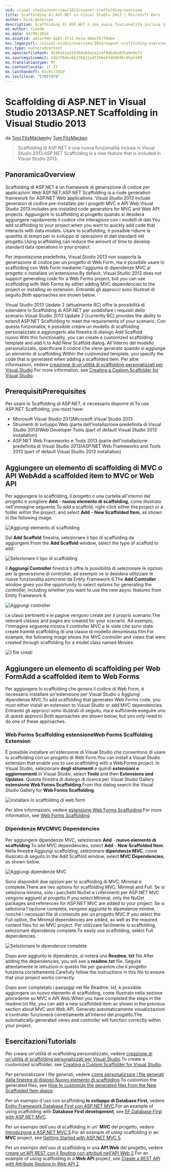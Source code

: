 ```yaml
---
uid: visual-studio/overview/2013/aspnet-scaffolding-overview
title: Scaffolding di ASP.NET in Visual Studio 2013 | Microsoft Docs
author: Rick-Anderson
description: Scaffolding di ASP.NET è una nuova funzionalità inclusa in Visual Studio 2013.
ms.author: riande
ms.date: 04/09/2014
ms.assetid: a41ec9d4-8287-4f31-9e2a-460e7b7f04be
msc.legacyurl: /visual-studio/overview/2013/aspnet-scaffolding-overview
msc.type: authoredcontent
ms.openlocfilehash: 4246a52ad1d10da04a2a214f9dba6a935a9e9e72
ms.sourcegitcommit: 24b1f6decbb17bb22a45166e5fdb0845c65af498
ms.translationtype: MT
ms.contentlocale: it-IT
ms.lasthandoff: 03/01/2019
ms.locfileid: "57057978"
---
```

<a name="aspnet-scaffolding-in-visual-studio-2013"></a><span data-ttu-id="d6cd4-103">Scaffolding di ASP.NET in Visual Studio 2013</span><span class="sxs-lookup"><span data-stu-id="d6cd4-103">ASP.NET Scaffolding in Visual Studio 2013</span></span>
====================
<span data-ttu-id="d6cd4-104">da [Tom FitzMacken](https://github.com/tfitzmac)</span><span class="sxs-lookup"><span data-stu-id="d6cd4-104">by [Tom FitzMacken](https://github.com/tfitzmac)</span></span>

> <span data-ttu-id="d6cd4-105">Scaffolding di ASP.NET è una nuova funzionalità inclusa in Visual Studio 2013.</span><span class="sxs-lookup"><span data-stu-id="d6cd4-105">ASP.NET Scaffolding is a new feature that is included in Visual Studio 2013.</span></span>


## <a name="overview"></a><span data-ttu-id="d6cd4-106">Panoramica</span><span class="sxs-lookup"><span data-stu-id="d6cd4-106">Overview</span></span>

<span data-ttu-id="d6cd4-107">Scaffolding di ASP.NET è un framework di generazione di codice per applicazioni Web ASP.NET.</span><span class="sxs-lookup"><span data-stu-id="d6cd4-107">ASP.NET Scaffolding is a code generation framework for ASP.NET Web applications.</span></span> <span data-ttu-id="d6cd4-108">Visual Studio 2013 include generatori di codice pre-installato per i progetti MVC e API Web.</span><span class="sxs-lookup"><span data-stu-id="d6cd4-108">Visual Studio 2013 includes pre-installed code generators for MVC and Web API projects.</span></span> <span data-ttu-id="d6cd4-109">Aggiungere lo scaffolding al progetto quando si desidera aggiungere rapidamente il codice che interagisce con i modelli di dati.</span><span class="sxs-lookup"><span data-stu-id="d6cd4-109">You add scaffolding to your project when you want to quickly add code that interacts with data models.</span></span> <span data-ttu-id="d6cd4-110">Usare lo scaffolding, è possibile ridurre la quantità di tempo per lo sviluppo di operazioni di dati standard nel progetto.</span><span class="sxs-lookup"><span data-stu-id="d6cd4-110">Using scaffolding can reduce the amount of time to develop standard data operations in your project.</span></span>

<span data-ttu-id="d6cd4-111">Per impostazione predefinita, Visual Studio 2013 non supporta la generazione di codice per un progetto di Web Form, ma è possibile usare lo scaffolding con Web Form mediante l'aggiunta di dipendenze MVC al progetto o installare un'estensione.</span><span class="sxs-lookup"><span data-stu-id="d6cd4-111">By default, Visual Studio 2013 does not support generating code for a Web Forms project, but you can use scaffolding with Web Forms by either adding MVC dependencies to the project or installing an extension.</span></span> <span data-ttu-id="d6cd4-112">Entrambi gli approcci sono illustrati di seguito.</span><span class="sxs-lookup"><span data-stu-id="d6cd4-112">Both approaches are shown below.</span></span>

<span data-ttu-id="d6cd4-113">Visual Studio 2013 Update 2 (attualmente RC) offre la possibilità di estendere lo Scaffolding di ASP.NET per soddisfare i requisiti dello scenario.</span><span class="sxs-lookup"><span data-stu-id="d6cd4-113">Visual Studio 2013 Update 2 (currently RC) provides the ability to extend ASP.NET Scaffolding to meet the requirements of your scenario.</span></span> <span data-ttu-id="d6cd4-114">Con questa funzionalità, è possibile creare un modello di scaffolding personalizzato e aggiungerlo alla finestra di dialogo Add Scaffold nuovo.</span><span class="sxs-lookup"><span data-stu-id="d6cd4-114">With this functionality, you can create a customized scaffolding template and add it to Add New Scaffold dialog.</span></span> <span data-ttu-id="d6cd4-115">All'interno del modello personalizzato, specificare il codice che viene generato quando si aggiunge un elemento di scaffolding.</span><span class="sxs-lookup"><span data-stu-id="d6cd4-115">Within the customized template, you specify the code that is generated when adding a scaffolded item.</span></span> <span data-ttu-id="d6cd4-116">Per altre informazioni, vedere [creazione di un'utilità di scaffolding personalizzati per Visual Studio](https://go.microsoft.com/fwlink/p/?LinkId=395029).</span><span class="sxs-lookup"><span data-stu-id="d6cd4-116">For more information, see [Creating a Custom Scaffolder for Visual Studio](https://go.microsoft.com/fwlink/p/?LinkId=395029).</span></span>

## <a name="prerequisites"></a><span data-ttu-id="d6cd4-117">Prerequisiti</span><span class="sxs-lookup"><span data-stu-id="d6cd4-117">Prerequisites</span></span>

<span data-ttu-id="d6cd4-118">Per usare lo Scaffolding di ASP.NET, è necessario disporre di:</span><span class="sxs-lookup"><span data-stu-id="d6cd4-118">To use ASP.NET Scaffolding, you must have:</span></span>

- <span data-ttu-id="d6cd4-119">Microsoft Visual Studio 2013</span><span class="sxs-lookup"><span data-stu-id="d6cd4-119">Microsoft Visual Studio 2013</span></span>
- <span data-ttu-id="d6cd4-120">Strumenti di sviluppo Web (parte dell'installazione predefinita di Visual Studio 2013)</span><span class="sxs-lookup"><span data-stu-id="d6cd4-120">Web Developer Tools (part of default Visual Studio 2013 installation)</span></span>
- <span data-ttu-id="d6cd4-121">ASP.NET Web Frameworks e Tools 2013 (parte dell'installazione predefinita di Visual Studio 2013)</span><span class="sxs-lookup"><span data-stu-id="d6cd4-121">ASP.NET Web Frameworks and Tools 2013 (part of default Visual Studio 2013 installation)</span></span>

## <a name="add-a-scaffolded-item-to-mvc-or-web-api"></a><span data-ttu-id="d6cd4-122">Aggiungere un elemento di scaffolding di MVC o API Web</span><span class="sxs-lookup"><span data-stu-id="d6cd4-122">Add a scaffolded item to MVC or Web API</span></span>

<span data-ttu-id="d6cd4-123">Per aggiungere lo scaffolding, il progetto o una cartella all'interno del progetto e scegliere **Add** – **nuovo elemento di scaffolding**, come illustrato nell'immagine seguente.</span><span class="sxs-lookup"><span data-stu-id="d6cd4-123">To add a scaffold, right-click either the project or a folder within the project, and select **Add** – **New Scaffolded Item**, as shown in the following image.</span></span>

![Aggiungi elemento di scaffolding](aspnet-scaffolding-overview/_static/image1.png)

<span data-ttu-id="d6cd4-125">Dal **Add Scaffold** finestra, selezionare il tipo di scaffolding da aggiungere.</span><span class="sxs-lookup"><span data-stu-id="d6cd4-125">From the **Add Scaffold** window, select the type of scaffold to add.</span></span>

![Selezionare il tipo di scaffolding](aspnet-scaffolding-overview/_static/image2.png)

<span data-ttu-id="d6cd4-127">Il **Aggiungi Controller** finestra ti offre la possibilità di selezionare le opzioni per la generazione di controller, ad esempio se si desidera utilizzare le nuove funzionalità asincrone da Entity Framework 6.</span><span class="sxs-lookup"><span data-stu-id="d6cd4-127">The **Add Controller** window gives you the opportunity to select options for generating the controller, including whether you want to use the new async features from Entity Framework 6.</span></span>

![Aggiungi controller](aspnet-scaffolding-overview/_static/image3.png)

<span data-ttu-id="d6cd4-129">Le classi pertinenti e le pagine vengono create per il proprio scenario.</span><span class="sxs-lookup"><span data-stu-id="d6cd4-129">The relevant classes and pages are created for your scenario.</span></span> <span data-ttu-id="d6cd4-130">Ad esempio, l'immagine seguente mostra il controller MVC e le viste che sono state create tramite scaffolding di una classe di modello denominata film.</span><span class="sxs-lookup"><span data-stu-id="d6cd4-130">For example, the following image shows the MVC controller and views that were created through scaffolding for a model class named Movies.</span></span>

![I file creati](aspnet-scaffolding-overview/_static/image4.png)

## <a name="add-a-scaffolded-item-to-web-forms"></a><span data-ttu-id="d6cd4-132">Aggiungere un elemento di scaffolding per Web Form</span><span class="sxs-lookup"><span data-stu-id="d6cd4-132">Add a scaffolded item to Web Forms</span></span>

<span data-ttu-id="d6cd4-133">Per aggiungere lo scaffolding che genera il codice di Web Form, è necessario installare un'estensione per Visual Studio o Aggiungi dipendenze MVC.</span><span class="sxs-lookup"><span data-stu-id="d6cd4-133">To add scaffolding that generates Web Forms code, you must either install an extension to Visual Studio or add MVC dependencies.</span></span> <span data-ttu-id="d6cd4-134">Entrambi gli approcci sono illustrati di seguito, ma è sufficiente eseguire uno di questi approcci.</span><span class="sxs-lookup"><span data-stu-id="d6cd4-134">Both approaches are shown below, but you only need to do one of these approaches.</span></span>

### <a name="web-forms-scaffolding-extension"></a><span data-ttu-id="d6cd4-135">Web Forms Scaffolding estensione</span><span class="sxs-lookup"><span data-stu-id="d6cd4-135">Web Forms Scaffolding Extension</span></span>

<span data-ttu-id="d6cd4-136">È possibile installare un'estensione di Visual Studio che consentono di usare lo scaffolding con un progetto di Web Form.</span><span class="sxs-lookup"><span data-stu-id="d6cd4-136">You can install a Visual Studio extension that enable you to use scaffolding with a Web Forms project.</span></span> <span data-ttu-id="d6cd4-137">In Visual Studio, selezionare **degli strumenti** e quindi **estensioni e aggiornamenti**.</span><span class="sxs-lookup"><span data-stu-id="d6cd4-137">In Visual Studio, select **Tools** and then **Extensions and Updates**.</span></span> <span data-ttu-id="d6cd4-138">Questa finestra di dialogo di ricerca per Visual Studio Gallery **estensione Web Forms Scaffolding**.</span><span class="sxs-lookup"><span data-stu-id="d6cd4-138">From this dialog search the Visual Studio Gallery for **Web Forms Scaffolding**.</span></span>

![installare lo scaffolding di web form](aspnet-scaffolding-overview/_static/image5.png)

<span data-ttu-id="d6cd4-140">Per altre informazioni, vedere [estensione Web Forms Scaffolding](https://go.microsoft.com/fwlink/p/?LinkId=396478).</span><span class="sxs-lookup"><span data-stu-id="d6cd4-140">For more information, see [Web Forms Scaffolding](https://go.microsoft.com/fwlink/p/?LinkId=396478).</span></span>

### <a name="mvc-dependencies"></a><span data-ttu-id="d6cd4-141">Dipendenze MVC</span><span class="sxs-lookup"><span data-stu-id="d6cd4-141">MVC Dependencies</span></span>

<span data-ttu-id="d6cd4-142">Per aggiungere dipendenze MVC, selezionare **Add** - **nuovo elemento di scaffolding**.</span><span class="sxs-lookup"><span data-stu-id="d6cd4-142">To add MVC dependencies, select **Add** - **New Scaffolded Item**.</span></span> <span data-ttu-id="d6cd4-143">Nella finestra Aggiungi scaffolding, selezionare **dipendenze MVC**, come illustrato di seguito.</span><span class="sxs-lookup"><span data-stu-id="d6cd4-143">In the Add Scaffold window, select **MVC Dependencies**, as shown below.</span></span>

![Aggiungi dipendenze MVC](aspnet-scaffolding-overview/_static/image6.png)

<span data-ttu-id="d6cd4-145">Sono disponibili due opzioni per lo scaffolding di MVC; Minimal e complete.</span><span class="sxs-lookup"><span data-stu-id="d6cd4-145">There are two options for scaffolding MVC; Minimal and Full.</span></span> <span data-ttu-id="d6cd4-146">Se si seleziona minima, solo i pacchetti NuGet e i riferimenti per ASP.NET MVC vengono aggiunti al progetto.</span><span class="sxs-lookup"><span data-stu-id="d6cd4-146">If you select Minimal, only the NuGet packages and references for ASP.NET MVC are added to your project.</span></span> <span data-ttu-id="d6cd4-147">Se si seleziona l'opzione completa, vengono aggiunte le dipendenze minime, nonché i necessari file di contenuto per un progetto MVC.</span><span class="sxs-lookup"><span data-stu-id="d6cd4-147">If you select the Full option, the Minimal dependencies are added, as well as the required content files for an MVC project.</span></span> <span data-ttu-id="d6cd4-148">Per utilizzare facilmente lo scaffolding, selezionare dipendenze complete.</span><span class="sxs-lookup"><span data-stu-id="d6cd4-148">To easily use scaffolding, select Full dependencies.</span></span>

![Selezionare le dipendenze complete](aspnet-scaffolding-overview/_static/image7.png)

<span data-ttu-id="d6cd4-150">Dopo aver aggiunto le dipendenze, si noterà una **Readme. txt** file.</span><span class="sxs-lookup"><span data-stu-id="d6cd4-150">After adding the dependencies, you will see a **readme.txt** file.</span></span> <span data-ttu-id="d6cd4-151">Seguire attentamente le istruzioni in questo file per garantire che il progetto funziona correttamente.</span><span class="sxs-lookup"><span data-stu-id="d6cd4-151">Carefully follow the instructions in this file to ensure that your project works correctly.</span></span>

<span data-ttu-id="d6cd4-152">Dopo aver completato i passaggi nel file Readme. txt, è possibile aggiungere un nuovo elemento di scaffolding, come illustrato nella sezione precedente su MVC e API Web.</span><span class="sxs-lookup"><span data-stu-id="d6cd4-152">When you have completed the steps in the readme.txt file, you can add a new scaffolded item as shown in the previous section about MVC and Web API.</span></span> <span data-ttu-id="d6cd4-153">Generato automaticamente visualizzazioni e controller funzionerà correttamente all'interno del progetto.</span><span class="sxs-lookup"><span data-stu-id="d6cd4-153">The automatically-generated views and controller will function correctly within your project.</span></span>

## <a name="tutorials"></a><span data-ttu-id="d6cd4-154">Esercitazioni</span><span class="sxs-lookup"><span data-stu-id="d6cd4-154">Tutorials</span></span>

<span data-ttu-id="d6cd4-155">Per creare un'utilità di scaffolding personalizzato, vedere [creazione di un'utilità di scaffolding personalizzati per Visual Studio](https://go.microsoft.com/fwlink/p/?LinkId=395029).</span><span class="sxs-lookup"><span data-stu-id="d6cd4-155">To create a customized scaffolder, see [Creating a Custom Scaffolder for Visual Studio](https://go.microsoft.com/fwlink/p/?LinkId=395029).</span></span>

<span data-ttu-id="d6cd4-156">Per personalizzare i file generati, vedere [come personalizzare i file generati dalla finestra di dialogo Nuovo elemento di scaffolding](https://blogs.msdn.com/b/webdev/archive/2013/12/26/how-to-customize-the-generated-files-from-the-new-scaffolded-item-dialog.aspx).</span><span class="sxs-lookup"><span data-stu-id="d6cd4-156">To customize the generated files, see [How to customize the generated files from the New Scaffolded Item dialog](https://blogs.msdn.com/b/webdev/archive/2013/12/26/how-to-customize-the-generated-files-from-the-new-scaffolded-item-dialog.aspx).</span></span>

<span data-ttu-id="d6cd4-157">Per un esempio d'uso con scaffolding **lo sviluppo di Database First**, vedere [Entity Framework Database First con ASP.NET MVC](../../../mvc/overview/getting-started/database-first-development/setting-up-database.md).</span><span class="sxs-lookup"><span data-stu-id="d6cd4-157">For an example of using scaffolding with **Database First development**, see [EF Database First with ASP.NET MVC](../../../mvc/overview/getting-started/database-first-development/setting-up-database.md).</span></span>

<span data-ttu-id="d6cd4-158">Per un esempio dell'uso di scaffolding in un' **MVC** del progetto, vedere [Introduzione a ASP.NET MVC 5](../../../mvc/overview/getting-started/introduction/getting-started.md).</span><span class="sxs-lookup"><span data-stu-id="d6cd4-158">For an example of using scaffolding in an **MVC** project, see [Getting Started with ASP.NET MVC 5](../../../mvc/overview/getting-started/introduction/getting-started.md).</span></span>

<span data-ttu-id="d6cd4-159">Per un esempio dell'uso di scaffolding in una **API Web** del progetto, vedere [creare un'API REST con il Routing con attributi nell'API Web 2](../../../web-api/overview/web-api-routing-and-actions/create-a-rest-api-with-attribute-routing.md).</span><span class="sxs-lookup"><span data-stu-id="d6cd4-159">For an example of using scaffolding in a **Web API** project, see [Create a REST API with Attribute Routing in Web API 2](../../../web-api/overview/web-api-routing-and-actions/create-a-rest-api-with-attribute-routing.md).</span></span>
